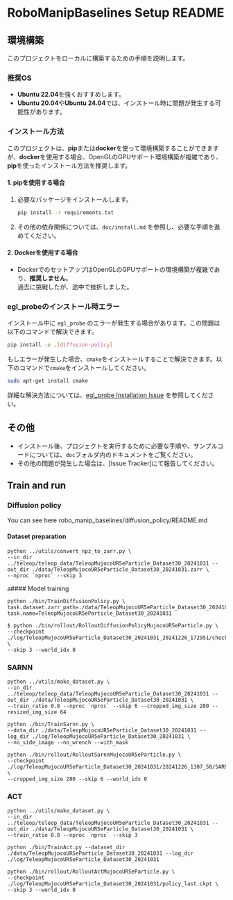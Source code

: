 # RoboManipBaselines Setup README

## 環境構築

このプロジェクトをローカルに構築するための手順を説明します。

### 推奨OS

- **Ubuntu 22.04**を強くおすすめします。
- **Ubuntu 20.04**や**Ubuntu 24.04**では、インストール時に問題が発生する可能性があります。

### インストール方法

このプロジェクトは、**pip**または**docker**を使って環境構築することができますが、**docker**を使用する場合、OpenGLのGPUサポート環境構築が複雑であり、**pip**を使ったインストール方法を推奨します。

#### 1. pipを使用する場合

1. 必要なパッケージをインストールします。

   ```bash
   pip install -r requirements.txt
   ```

2. その他の依存関係については、`doc/install.md` を参照し、必要な手順を進めてください。

#### 2. Dockerを使用する場合

- DockerでのセットアップはOpenGLのGPUサポートの環境構築が複雑であり、**推奨しません**。  
  過去に挑戦したが、途中で挫折しました。

### egl_probeのインストール時エラー

インストール中に `egl_probe` のエラーが発生する場合があります。この問題は以下のコマンドで解決できます。

```bash
pip install -e .[diffusion-policy]
```

もしエラーが発生した場合、`cmake`をインストールすることで解決できます。以下のコマンドで`cmake`をインストールしてください。

```bash
sudo apt-get install cmake
```

詳細な解決方法については、[egl_probe Installation Issue](https://github.com/StanfordVL/egl_probe/issues/2) を参照してください。

## その他

- インストール後、プロジェクトを実行するために必要な手順や、サンプルコードについては、`doc`フォルダ内のドキュメントをご覧ください。
- その他の問題が発生した場合は、[Issue Tracker]にて報告してください。



## Train and run
### Diffusion policy
You can see here robo_manip_baselines/diffusion_policy/README.md
#### Dataset preparation
```console
python ../utils/convert_npz_to_zarr.py \
--in_dir ../teleop/teleop_data/TeleopMujocoUR5eParticle_Dataset30_20241031 --out_dir ./data/TeleopMujocoUR5eParticle_Dataset30_20241031.zarr \
--nproc `nproc` --skip 3
```
a#### Model training
```console
python ./bin/TrainDiffusionPolicy.py \
task.dataset.zarr_path=./data/TeleopMujocoUR5eParticle_Dataset30_20241031.zarr task.name=TeleopMujocoUR5eParticle_Dataset30_20241031
```

```console
$ python ./bin/rollout/RolloutDiffusionPolicyMujocoUR5eParticle.py \
--checkpoint ./log/TeleopMujocoUR5eParticle_Dataset30_20241031_20241226_172951/checkpoints/200.ckpt \
--skip 3 --world_idx 0
```
### SARNN
```console
python ../utils/make_dataset.py \
--in_dir ../teleop/teleop_data/TeleopMujocoUR5eParticle_Dataset30_20241031 --out_dir ./data/TeleopMujocoUR5eParticle_Dataset30_20241031 \
--train_ratio 0.8 --nproc `nproc` --skip 6 --cropped_img_size 280 --resized_img_size 64
```

```console
python ./bin/TrainSarnn.py \
--data_dir ./data/TeleopMujocoUR5eParticle_Dataset30_20241031 --log_dir ./log/TeleopMujocoUR5eParticle_Dataset30_20241031 \
--no_side_image --no_wrench --with_mask
```

```console
python ./bin/rollout/RolloutSarnnMujocoUR5eParticle.py \
--checkpoint ./log/TeleopMujocoUR5eParticle_Dataset30_20241031/20241226_1307_58/SARNN.pth \
--cropped_img_size 280 --skip 6 --world_idx 0
```

### ACT
```console
python ../utils/make_dataset.py \
--in_dir ../teleop/teleop_data/TeleopMujocoUR5eParticle_Dataset30_20241031 --out_dir ./data/TeleopMujocoUR5eParticle_Dataset30_20241031 \
--train_ratio 0.8 --nproc `nproc` --skip 3
```

```console
python ./bin/TrainAct.py --dataset_dir ./data/TeleopMujocoUR5eParticle_Dataset30_20241031 --log_dir ./log/TeleopMujocoUR5eParticle_Dataset30_20241031
```

```console
python ./bin/rollout/RolloutActMujocoUR5eParticle.py \
--checkpoint ./log/TeleopMujocoUR5eParticle_Dataset30_20241031/policy_last.ckpt \
--skip 3 --world_idx 0
```